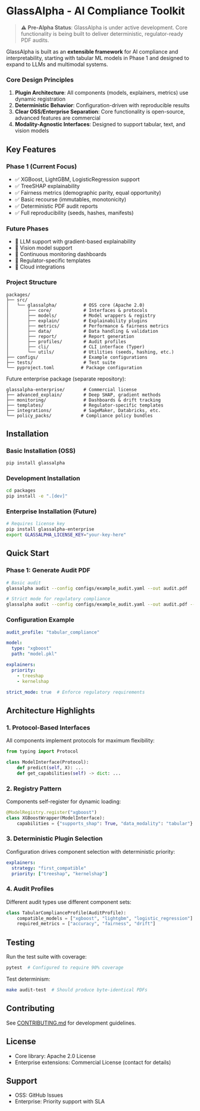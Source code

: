 # GlassAlpha - AI Compliance Toolkit

> ⚠️ **Pre-Alpha Status**: GlassAlpha is under active development. Core functionality is being built to deliver deterministic, regulator-ready PDF audits.

GlassAlpha is built as an **extensible framework** for AI compliance and interpretability, starting with tabular ML models in Phase 1 and designed to expand to LLMs and multimodal systems.

### Core Design Principles

1. **Plugin Architecture**: All components (models, explainers, metrics) use dynamic registration
2. **Deterministic Behavior**: Configuration-driven with reproducible results  
3. **Clear OSS/Enterprise Separation**: Core functionality is open-source, advanced features are commercial
4. **Modality-Agnostic Interfaces**: Designed to support tabular, text, and vision models

## Key Features

### Phase 1 (Current Focus)
- ✅ XGBoost, LightGBM, LogisticRegression support
- ✅ TreeSHAP explainability  
- ✅ Fairness metrics (demographic parity, equal opportunity)
- ✅ Basic recourse (immutables, monotonicity)
- ✅ Deterministic PDF audit reports
- ✅ Full reproducibility (seeds, hashes, manifests)

### Future Phases
- 🚧 LLM support with gradient-based explainability
- 🚧 Vision model support
- 🚧 Continuous monitoring dashboards
- 🚧 Regulator-specific templates
- 🚧 Cloud integrations

### Project Structure

```
packages/
├── src/
│   └── glassalpha/          # OSS core (Apache 2.0)
│       ├── core/            # Interfaces & protocols
│       ├── models/          # Model wrappers & registry
│       ├── explain/         # Explainability plugins
│       ├── metrics/         # Performance & fairness metrics
│       ├── data/            # Data handling & validation
│       ├── report/          # Report generation
│       ├── profiles/        # Audit profiles
│       ├── cli/             # CLI interface (Typer)
│       └── utils/           # Utilities (seeds, hashing, etc.)
├── configs/                 # Example configurations
├── tests/                   # Test suite
└── pyproject.toml          # Package configuration
```

Future enterprise package (separate repository):
```
glassalpha-enterprise/       # Commercial license
├── advanced_explain/        # Deep SHAP, gradient methods
├── monitoring/              # Dashboards & drift tracking
├── templates/               # Regulator-specific templates
├── integrations/            # SageMaker, Databricks, etc.
└── policy_packs/           # Compliance policy bundles
```

## Installation

### Basic Installation (OSS)
```bash
pip install glassalpha
```

### Development Installation
```bash
cd packages
pip install -e ".[dev]"
```

### Enterprise Installation (Future)
```bash
# Requires license key
pip install glassalpha-enterprise
export GLASSALPHA_LICENSE_KEY="your-key-here"
```

## Quick Start

### Phase 1: Generate Audit PDF
```bash
# Basic audit
glassalpha audit --config configs/example_audit.yaml --out audit.pdf

# Strict mode for regulatory compliance
glassalpha audit --config configs/example_audit.yaml --out audit.pdf --strict
```

### Configuration Example
```yaml
audit_profile: "tabular_compliance"

model:
  type: "xgboost"
  path: "model.pkl"

explainers:
  priority:
    - treeshap
    - kernelshap

strict_mode: true  # Enforce regulatory requirements
```

## Architecture Highlights

### 1. Protocol-Based Interfaces
All components implement protocols for maximum flexibility:
```python
from typing import Protocol

class ModelInterface(Protocol):
    def predict(self, X): ...
    def get_capabilities(self) -> dict: ...
```

### 2. Registry Pattern
Components self-register for dynamic loading:
```python
@ModelRegistry.register("xgboost")
class XGBoostWrapper(ModelInterface):
    capabilities = {"supports_shap": True, "data_modality": "tabular"}
```

### 3. Deterministic Plugin Selection
Configuration drives component selection with deterministic priority:
```yaml
explainers:
  strategy: "first_compatible"
  priority: ["treeshap", "kernelshap"]
```

### 4. Audit Profiles
Different audit types use different component sets:
```python
class TabularComplianceProfile(AuditProfile):
    compatible_models = ["xgboost", "lightgbm", "logistic_regression"]
    required_metrics = ["accuracy", "fairness", "drift"]
```

## Testing

Run the test suite with coverage:
```bash
pytest  # Configured to require 90% coverage
```

Test determinism:
```bash
make audit-test  # Should produce byte-identical PDFs
```

## Contributing

See [CONTRIBUTING.md](../contributing.md) for development guidelines.

## License

- Core library: Apache 2.0 License
- Enterprise extensions: Commercial License (contact for details)

## Support

- OSS: GitHub Issues
- Enterprise: Priority support with SLA